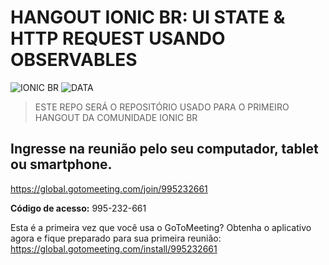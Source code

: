 # HANGOUT IONIC BR: UI STATE & HTTP REQUEST USANDO OBSERVABLES 
![IONIC BR](https://img.shields.io/badge/IONIC%20BR-%F0%9F%93%B2-blue) ![DATA](https://img.shields.io/badge/DATA-28%2F09-green)
> ESTE REPO SERÁ O REPOSITÓRIO USADO PARA O PRIMEIRO HANGOUT DA COMUNIDADE IONIC BR

## Ingresse na reunião pelo seu computador, tablet ou smartphone. 
https://global.gotomeeting.com/join/995232661 

**Código de acesso:** 995-232-661 

Esta é a primeira vez que você usa o GoToMeeting? Obtenha o aplicativo agora e fique preparado para sua primeira reunião: 
https://global.gotomeeting.com/install/995232661 
